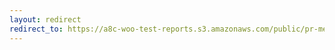```yaml
---
layout: redirect
redirect_to: https://a8c-woo-test-reports.s3.amazonaws.com/public/pr-merge/45713/e2e/index.html
---
```

